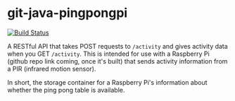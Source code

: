 # git-java-pingpongpi

[![Build Status](https://travis-ci.org/jadekler/git-java-pingpongpi.svg?branch=master)](https://travis-ci.org/jadekler/git-java-pingpongpi)

A RESTful API that takes POST requests to `/activity` and gives activity data when you GET `/activity`. This is intended for use with a Raspberry Pi (github repo link coming, once it's built) that sends activity information from a PIR (infrared motion sensor).

In short, the storage container for a Raspberry Pi's information about whether the ping pong table is available.
